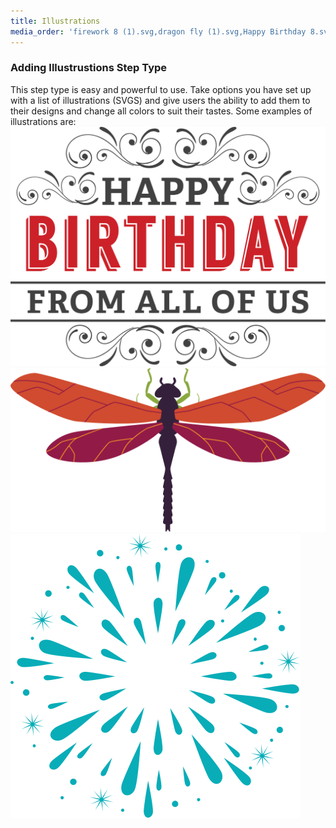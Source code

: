 ```yaml
---
title: Illustrations
media_order: 'firework 8 (1).svg,dragon fly (1).svg,Happy Birthday 8.svg'
---
```


### Adding Illustrustions Step Type
This step type is easy and powerful to use. Take options you have set up with a list of illustrations (SVGS) and give users the ability to add them to their designs and change all colors to suit their tastes. Some examples of illustrations are: 
![](Happy%20Birthday%208.svg)![](dragon%20fly%20%281%29.svg)![](firework%208%20%281%29.svg)